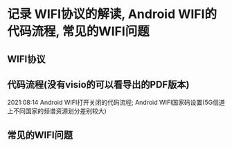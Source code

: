 # 记录 WIFI协议的解读, Android WIFI的代码流程, 常见的WIFI问题
## WIFI协议  

## 代码流程(没有visio的可以看导出的PDF版本)  
  2021:08:14 Android WIFI打开关闭的代码流程; Android WIFI国家码设置(5G信道上不同国家的频谱资源划分差别较大)  
  
## 常见的WIFI问题  

